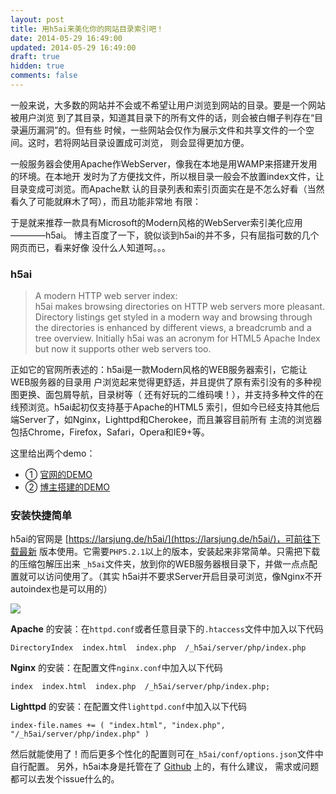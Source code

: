 ```yaml
---
layout: post
title: 用h5ai来美化你的网站目录索引吧！
date: 2014-05-29 16:49:00
updated: 2014-05-29 16:49:00
draft: true
hidden: true
comments: false
---
```


一般来说，大多数的网站并不会或不希望让用户浏览到网站的目录。要是一个网站被用户浏览
到了其目录，知道其目录下的所有文件的话，则会被白帽子判存在“目录遍历漏洞”的。但有些
时候，一些网站会仅作为展示文件和共享文件的一个空间。这时，若将网站目录设置成可浏览，
则会显得更加方便。

<!--more-->

一般服务器会使用Apache作WebServer，像我在本地是用WAMP来搭建开发用的环境。在本地开
发时为了方便找文件，所以根目录一般会不放置index文件，让目录变成可浏览。而Apache默
认的目录列表和索引页面实在是不怎么好看（当然看久了可能就麻木了呵），而且功能非常地
有限：

于是就来推荐一款具有Microsoft的Modern风格的WebServer索引美化应用————h5ai。
博主百度了一下，貌似谈到h5ai的并不多，只有屈指可数的几个网页而已，看来好像
没什么人知道呵。。。

### h5ai

> A modern HTTP web server index:  
> h5ai makes browsing directories on HTTP web servers more pleasant. Directory listings get styled in a modern way and browsing through the directories is enhanced by different views, a breadcrumb and a tree overview. Initially h5ai was an acronym for HTML5 Apache Index but now it supports other web servers too.

正如它的官网所表述的：h5ai是一款Modern风格的WEB服务器索引，它能让WEB服务器的目录用
户浏览起来觉得更舒适，并且提供了原有索引没有的多种视图更换、面包屑导航，目录树等（
还有好玩的二维码噢！），并支持多种文件的在线预浏览。h5ai起初仅支持基于Apache的HTML5
索引，但如今已经支持其他后端Server了，如Nginx，Lighttpd和Cherokee，而且兼容目前所有
主流的浏览器包括Chrome，Firefox，Safari，Opera和IE9+等。

这里给出两个demo：

- ① [官网的DEMO](https://larsjung.de/h5ai/sample/)
- ② [博主搭建的DEMO](http://demo.ihanabi.com/h5ai/)

### 安装快捷简单

h5ai的官网是 [https://larsjung.de/h5ai/](https://larsjung.de/h5ai/)，可前往下载最新
版本使用。它需要`PHP5.2.1`以上的版本，安装起来非常简单。只需把下载的压缩包解压出来
`_h5ai`文件夹，放到你的WEB服务器根目录下，并做一点点配置就可以访问使用了。（其实
h5ai并不要求Server开启目录可浏览，像Nginx不开autoindex也是可以用的）

![](https://ww4.sinaimg.cn/large/72eabe3fgw1egv97ecztsj21070ox77c.jpg)

**Apache** 的安装：在`httpd.conf`或者任意目录下的`.htaccess`文件中加入以下代码

```
DirectoryIndex  index.html  index.php  /_h5ai/server/php/index.php
```

**Nginx** 的安装：在配置文件`nginx.conf`中加入以下代码

```
index  index.html  index.php  /_h5ai/server/php/index.php;
```

**Lighttpd** 的安装：在配置文件`lighttpd.conf`中加入以下代码

```
index-file.names += ( "index.html", "index.php", "/_h5ai/server/php/index.php" )
```

然后就能使用了！而后更多个性化的配置则可在`_h5ai/conf/options.json`文件中自行配置。
另外，h5ai本身是托管在了 [Github](https://github.com/lrsjng/h5ai) 上的，有什么建议，
需求或问题都可以去发个issue什么的。
